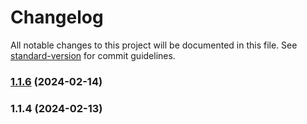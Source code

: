 # Changelog

All notable changes to this project will be documented in this file. See [standard-version](https://github.com/conventional-changelog/standard-version) for commit guidelines.

### [1.1.6](https://github.com/runmaxde/vite-plugin-singlefile-escaped/compare/v1.1.4...v1.1.6) (2024-02-14)

### 1.1.4 (2024-02-13)
